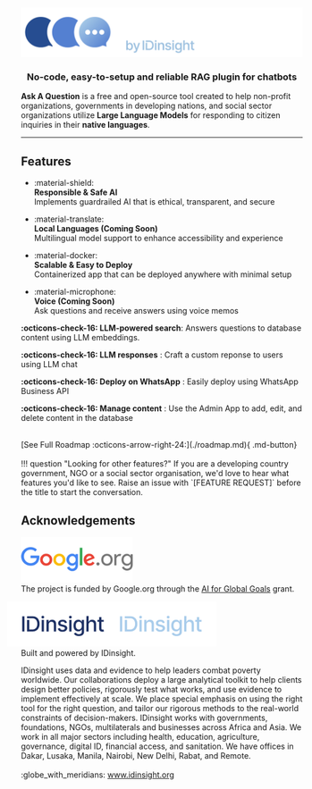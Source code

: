 <pre align="center" style="text-align:center; font-size: 1vw; background:none;">
<img src="./images/logo-light.png#only-dark" alt="logo-light" width="600"/><img src="./images/logo-dark.png#only-light" alt="logo-dark" width="600"/>
</pre>

<h3 align="center" >No-code, easy-to-setup and reliable RAG plugin for chatbots</h3>

<strong > Ask A Question</strong> is a free and open-source tool created to help non-profit organizations, governments in developing nations, and social sector organizations utilize **Large Language Models** for responding to citizen inquiries in their **native languages**.

---

## Features

<div class="grid cards"  markdown>

- <span  class="secondary-color big-font">:material-shield:</span><br>
  <strong >Responsible & Safe AI</strong> <br>
  Implements guardrailed AI that is ethical, transparent, and secure

- <span  class="secondary-color big-font">:material-translate:</span><br>
  <strong>Local Languages (Coming Soon)</strong> <br>
  Multilingual model support to enhance accessibility and experience

- <span class="secondary-color big-font">:material-docker:</span><br>
  <strong >Scalable & Easy to Deploy</strong><br>
  Containerized app that can be deployed anywhere with minimal setup

- <span class="secondary-color big-font">:material-microphone:</span><br>
  <strong >Voice (Coming Soon)</strong> <br>
  Ask questions and receive answers using voice memos

</div>

<strong >:octicons-check-16: LLM-powered search</strong>: Answers questions to database content using LLM embeddings.

<strong >:octicons-check-16: LLM responses</strong> : Craft a custom reponse to users using LLM chat

<strong >:octicons-check-16: Deploy on WhatsApp</strong> : Easily deploy using WhatsApp Business API

<strong >:octicons-check-16: Manage content</strong> : Use the Admin App to add, edit, and delete content in the database

<br>
[See Full Roadmap :octicons-arrow-right-24:](./roadmap.md){ .md-button}
<br>
<br>
!!! question "Looking for other features?"
    If you are a developing country government, NGO or a social sector
    organisation, we'd love to hear what features you'd like to see. Raise an
    issue with `[FEATURE REQUEST]` before the title to start the conversation.

## Acknowledgements

<img src="./images/google_org.png" alt="google_dot_org" width=200/><br>
The project is funded by Google.org through the
<a href="https://globalgoals.withgoogle.com/globalgoals/" class="link-home">AI for Global Goals</a> grant.

<img src="./images/idi_dark.png#only-light" alt="idi_org" width=200 style="margin-left:-25px" /><img src="./images/idi_light.png#only-dark" alt="idi_org" width=200 style="margin-left:-25px" /><br>
Built and powered by IDinsight.

<p class="footer" markdown>IDinsight uses data and evidence to help leaders combat poverty worldwide. Our collaborations deploy a large analytical toolkit to help clients design better policies, rigorously test what works, and use evidence to implement effectively at scale. We place special emphasis on using the right tool for the right question, and tailor our rigorous methods to the real-world constraints of decision-makers. IDinsight works with governments, foundations, NGOs, multilaterals and businesses across Africa and Asia. We work in all major sectors including health, education, agriculture, governance, digital ID, financial access, and sanitation. We have offices in Dakar, Lusaka, Manila, Nairobi, New Delhi, Rabat, and Remote.
<br>
<br>
:globe_with_meridians: <a href="https://www.idinsight.org" class="link-home">www.idinsight.org</a>
</p>
